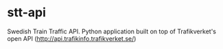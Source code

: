 # stt-api
Swedish Train Traffic API. Python application built on top of Trafikverket's open API (http://api.trafikinfo.trafikverket.se/)
